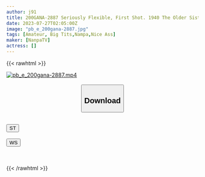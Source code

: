 ```yaml
---
author: j91
title: 200GANA-2887 Seriously Flexible, First Shot. 1940 The Older Sister Who Brought Her Into The Studio Under The Pretense Of An Interview! I Thought It Was Plain, But When I Took It Off, It Was A Bright Pink Areola With Hidden Big Breasts! Pure White Skin! Munimuni’s Soft Butt That Looks Like A Back! An Actor Who Is Excited By An Unexpectedly Erotic Body Is Poked By A Gun And Knocked Out!
date: 2023-07-27T02:05:00Z
image: "pb_e_200gana-2887.jpg"
tags: [Amateur, Big Tits,Nampa,Nice Ass]
maker: [NanpaTV]
actress: []
---
```



{{< rawhtml >}}

<div class="video" data-videoid="zrwzLvDmOkUYagr">
    <a href="javascript:;">
        <img src="https://my.j91.asia/posts/pb_e_200gana-2887/pb_e_200gana-2887.jpg" width="WIDTH" height="HEIGHT" alt="pb_e_200gana-2887.mp4" loading="lazy">
    </a>
</div>

<script type="text/javascript" src="https://j91.asia/asset/on-demand-st.js"></script>

<br>
  <link rel="stylesheet" href="https://j91.asia/asset/bs5.css">
  
  <center>
  <button class="btn btn-primary" type="button" data-bs-toggle="collapse" data-bs-target=".multi-collapse" aria-expanded="false" aria-controls="multiCollapseExample1 multiCollapseExample2"><h2>Download</h2></button></center>
</p>
<div class="row">
  <div class="col">
    <div class="collapse multi-collapse" id="multiCollapseExample1">
      <div class="card card-body">
	      	      <br>
<div class="buttons">  
<a href="https://streamtape.to/v/zrwzLvDmOkUYagr"><button class="btn-hover color-3"><i class="fa fa-download"></i> ST</button></a></div>
    </div>
  </div>
</div>
  <div class="col">
    <div class="collapse multi-collapse" id="multiCollapseExample2">
      <div class="card card-body">
	      <br>
<div class="buttons">
    <a href="https://wolfstream.tv/nt8kti04jp8m.html"><button class="btn-hover color-9"><i class="fa fa-download"></i> WS</button></a></div>
<br><br>
      </div>
    </div>
  </div>
</div>

{{< /rawhtml >}}
